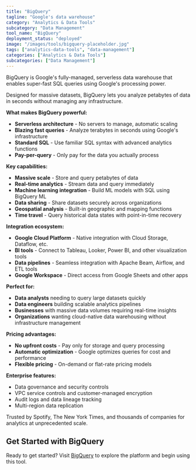 ```yaml
---
title: "BigQuery"
tagline: "Google's data warehouse"
category: "Analytics & Data Tools"
subcategory: "Data Management"
tool_name: "BigQuery"
deployment_status: "deployed"
image: "/images/tools/bigquery-placeholder.jpg"
tags: ["analytics-data-tools", "data-management"]
categories: ["Analytics & Data Tools"]
subcategories: ["Data Management"]
---
```

BigQuery is Google's fully-managed, serverless data warehouse that enables super-fast SQL queries using Google's processing power.

Designed for massive datasets, BigQuery lets you analyze petabytes of data in seconds without managing any infrastructure.

**What makes BigQuery powerful:**
- **Serverless architecture** - No servers to manage, automatic scaling
- **Blazing fast queries** - Analyze terabytes in seconds using Google's infrastructure
- **Standard SQL** - Use familiar SQL syntax with advanced analytics functions
- **Pay-per-query** - Only pay for the data you actually process

**Key capabilities:**
- **Massive scale** - Store and query petabytes of data
- **Real-time analytics** - Stream data and query immediately
- **Machine learning integration** - Build ML models with SQL using BigQuery ML
- **Data sharing** - Share datasets securely across organizations
- **Geospatial analysis** - Built-in geographic and mapping functions
- **Time travel** - Query historical data states with point-in-time recovery

**Integration ecosystem:**
- **Google Cloud Platform** - Native integration with Cloud Storage, Dataflow, etc.
- **BI tools** - Connect to Tableau, Looker, Power BI, and other visualization tools
- **Data pipelines** - Seamless integration with Apache Beam, Airflow, and ETL tools
- **Google Workspace** - Direct access from Google Sheets and other apps

**Perfect for:**
- **Data analysts** needing to query large datasets quickly
- **Data engineers** building scalable analytics pipelines
- **Businesses** with massive data volumes requiring real-time insights
- **Organizations** wanting cloud-native data warehousing without infrastructure management

**Pricing advantages:**
- **No upfront costs** - Pay only for storage and query processing
- **Automatic optimization** - Google optimizes queries for cost and performance
- **Flexible pricing** - On-demand or flat-rate pricing models

**Enterprise features:**
- Data governance and security controls
- VPC service controls and customer-managed encryption
- Audit logs and data lineage tracking
- Multi-region data replication

Trusted by Spotify, The New York Times, and thousands of companies for analytics at unprecedented scale.

## Get Started with BigQuery

Ready to get started? Visit [BigQuery](https://cloud.google.com/bigquery) to explore the platform and begin using this tool.